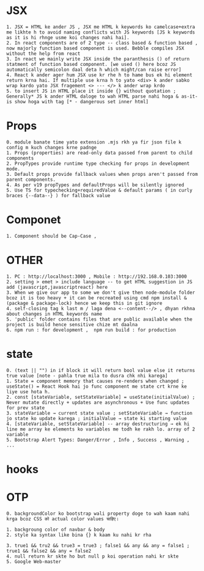 # JSX
    1. JSX = HTML ke ander JS , JSX me HTML k keywords ko camelcase+extra me likhte h to avoid naming conflicts with JS keywords [JS k keywords as it is hi rhnge usme koi changes nahi hai].
    2. In react components are of 2 type -- class based & function based , now majorly function based component is used. Bebble compiles JSX without the help from react
    3. In react we mainly write JSX inside the paranthesis () of return statment of function based component. [we used () here bcoz JS automatically semicolon daal deta h which might/can raise error]
    4. React k ander ager hum JSX use kr rhe h to hame bus ek hi element return krna hai. If multiple use krna h to yato <div> k ander sabko wrap kardo yato JSX fragement <> --- </> k ander wrap krdo
    5. to insert JS in HTML place it inside {} without quotation ; Generally* JS k ander HTML daloge to wah HTML parse nahi hoga & as-it-is show hoga with tag [* - dangerous set inner html]

# Props
    0. module banate time yato extension .mjs rkh ya fir json file k config m kuch changes krne padnge
    1. Props (properties) are read-only data passed from parent to child components
    2. PropTypes provide runtime type checking for props in development mode. 
    3. Default props provide fallback values when props aren't passed from parent components.
    4. As per v19 propTypes and defaultProps will be silently ignored 
    5. Use TS for typechecking+requiredValue & default params ( in curly braces {--data--} ) for fallback value

# Componet
    1. Component should be Cap-Case , 

# OTHER
    1. PC : http://localhost:3000 , Mobile : http://192.168.0.103:3000
    2. setting > emet > include language -- to get HTML suggestion in JS add (javascript,javascriptreact) here
    3. When we give our app to some we don't give then node-module folder bcoz it is too heavy + it can be recreated using cmd npm install & (package & package-lock) hence we keep this in git ignore
    4. self-closing tag k last m / laga dena <--content--/> , dhyan rkhna about changes in HTML keywords name
    5. 'public' folder contains files that are public available when the project is build hence sensitive chize mt daalna
    6. npm run : for development ,  npm run build : for production

# state
    0. (text || "") in if block it will return bool value else it returns true value [note - pahla true mila to dusra chk nhi karega]
    1. State = component memory that causes re-renders when changed ; useState() = React Hook hai jo func component me state crt krne ke liye use hota h.
    2. const [stateVariable, setStateVariable] = useState(initialValue) ; Never mutate directly + updates are asynchronous + Use func updates for prev state
    3. stateVariable → current state value ; setStateVariable → function jo state ko update karega ; initialValue → state ki starting value
    4. [stateVariable, setStateVariable] -- array destructuring → ek hi line me array ke elements ko variables me todh ke rakh lo. array of 2 variable
    5. Bootstrap Alert Types: Danger/Error , Info , Success , Warning , ...

# hooks

# OTP
    0. backgroundColor ko bootstrap wali property doge to wah kaam nahi krga bcoz CSS को actual color values चाहिए।

    1. backgroung color of navbar & body 
    2. style ka syntax like bina {} k kaam ku nahi kr rha 

    3. true1 && tru2 && true3 = true3 ; false1 && any && any = false1 ; true1 && false2 && any = false2
    4. null return kr skte ho but null p koi operation nahi kr skte 
    5. Google Web-master